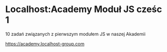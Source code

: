 # Localhost:Academy Moduł JS cześc 1

10 zadań związanych z pierwszym modułem JS w naszej Akademii

https://academy.localhost-group.com
